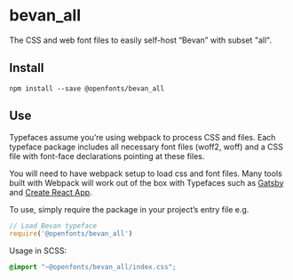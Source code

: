
# bevan_all

The CSS and web font files to easily self-host “Bevan” with subset "all".

## Install

`npm install --save @openfonts/bevan_all`

## Use

Typefaces assume you’re using webpack to process CSS and files. Each typeface
package includes all necessary font files (woff2, woff) and a CSS file with
font-face declarations pointing at these files.

You will need to have webpack setup to load css and font files. Many tools built
with Webpack will work out of the box with Typefaces such as [Gatsby](https://github.com/gatsbyjs/gatsby)
and [Create React App](https://github.com/facebookincubator/create-react-app).

To use, simply require the package in your project’s entry file e.g.

```javascript
// Load Bevan typeface
require('@openfonts/bevan_all')
```

Usage in SCSS:
```scss
@import "~@openfonts/bevan_all/index.css";
```
